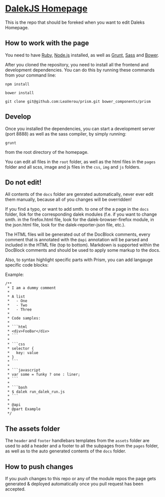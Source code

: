 # [DalekJS Homepage](http://dalekjs.com)

This is the repo that should be foreked when you want to edit Daleks Homepage.

## How to work with the page

You need to have [Ruby](), [Node.js](http://nodejs.org) installed, as well as [Grunt](http://gruntjs.org), [Sass](http://sass-lang.org) and [Bower](http://bower.org).

After you cloned the repository, you need to install all the frontend and development dependencies. You can do this by running these commands from your command line:

```
npm install
```

```
bower install
```

```
git clone git@github.com:LeaVerou/prism.git bower_components/prism
```

## Develop

Once you installed the dependencies, you can start a development server (port 8888) as well as the sass compiler, by simply running:

```
grunt
```

from the root directory of the homepage.

You can edit all files in the `root` folder, as well as the html files in the `pages` folder and all scss, image and js files in the `css`, `img` and `js` folders.

## Do not edit!

All contents of the `docs` folder are genrated automatically, never ever edit them
manually, because all of you changes will be overridden!

If you find a typo, or want to add smth. to one of the a page in the `docs` folder,
llok for the corresponding dalek modules (f.e. if you want to change smth. in the firefox.html file, look for the dalek-browser-firefox module, in the json.html file, look for the dalek-reporter-json file, etc.).

The HTML files will be generated out of the DocBlock comments, every comment that is annotated with the `@api` annotation will be parsed and included in the HTML file (top to bottom). Markdown is supported within the DocBlock comments and should be used to apply some markup to the docs.

Also, to syntax highlight specific parts with Prism, you can add langauge specific code blocks:

Example:

```
/**
 * I am a dummy comment
 *
 * A list
 *   - One
 *   - Two
 *   - Three
 *
 * Code samples:
 *
 * ```html
 * <div>FooBar</div>
 * ```
 *
 * ```css
 * selector {
 *   key: value
 * }
 * ```
 *
 * ```javascript
 * var some = funky ? one : liner;
 * ```
 *
 * ```bash
 * $ dalek run_dalek_run.js
 * ```
 *
 * @api
 * @part Example
 */
```

## The assets folder

The `header` and `footer` handlebars templates from the `assets` folder
are used to add a header and a footer to all the subpages from the `pages` folder, as well as to the auto generated contents of the `docs` folder.

## How to push changes

If you push changes to this repo or any of the module repos the page gets generated & deployed automatically once you pull request has been accepted.
